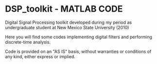 # DSP_toolkit - MATLAB CODE

Digital Signal Processing toolkit developed during my period as undergraduate student at New Mexico State University (2010)

Here you will find some codes implementing digital filters and performing discrete-time analysis. 

Code is provided on an "AS IS" basis, without warranties or conditions of any kind, either express or implied. 
